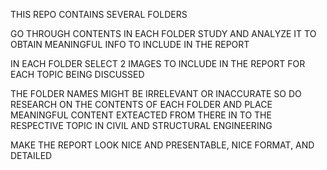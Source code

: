THIS REPO CONTAINS SEVERAL FOLDERS

GO THROUGH CONTENTS IN EACH FOLDER STUDY AND ANALYZE IT TO OBTAIN MEANINGFUL INFO TO INCLUDE IN THE REPORT

IN EACH FOLDER SELECT 2 IMAGES TO INCLUDE IN THE REPORT FOR EACH TOPIC BEING DISCUSSED

THE FOLDER NAMES MIGHT BE IRRELEVANT OR INACCURATE SO DO RESEARCH ON THE CONTENTS OF EACH FOLDER AND PLACE MEANINGFUL CONTENT EXTEACTED FROM THERE IN TO THE RESPECTIVE TOPIC IN CIVIL AND STRUCTURAL ENGINEERING 

MAKE THE REPORT LOOK NICE AND PRESENTABLE, NICE FORMAT, AND DETAILED
